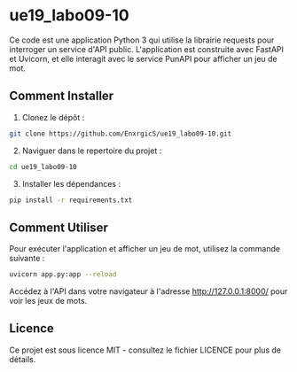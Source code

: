 # ue19_labo09-10

Ce code est une application Python 3 qui utilise la librairie requests pour interroger un service d'API public. L'application est construite avec FastAPI et Uvicorn, et elle interagit avec le service PunAPI pour afficher un jeu de mot.

## Comment Installer

1. Clonez le dépôt :
```bash
git clone https://github.com/EnxrgicS/ue19_labo09-10.git
```

2. Naviguer dans le repertoire du projet :
```bash
cd ue19_labo09-10
```

3. Installer les dépendances :
```bash
pip install -r requirements.txt
```


## Comment Utiliser
Pour exécuter l'application et afficher un jeu de mot, utilisez la commande suivante :
```bash
uvicorn app.py:app --reload
```
Accédez à l'API dans votre navigateur à l'adresse http://127.0.0.1:8000/ pour voir les jeux de mots.

## Licence
Ce projet est sous licence MIT - consultez le fichier LICENCE pour plus de détails.
